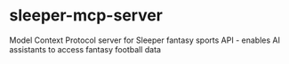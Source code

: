 # sleeper-mcp-server
Model Context Protocol server for Sleeper fantasy sports API - enables AI assistants to access fantasy football data
